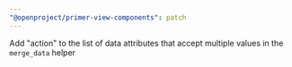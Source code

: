 ```yaml
---
"@openproject/primer-view-components": patch
---
```


Add "action" to the list of data attributes that accept multiple values in the `merge_data` helper
